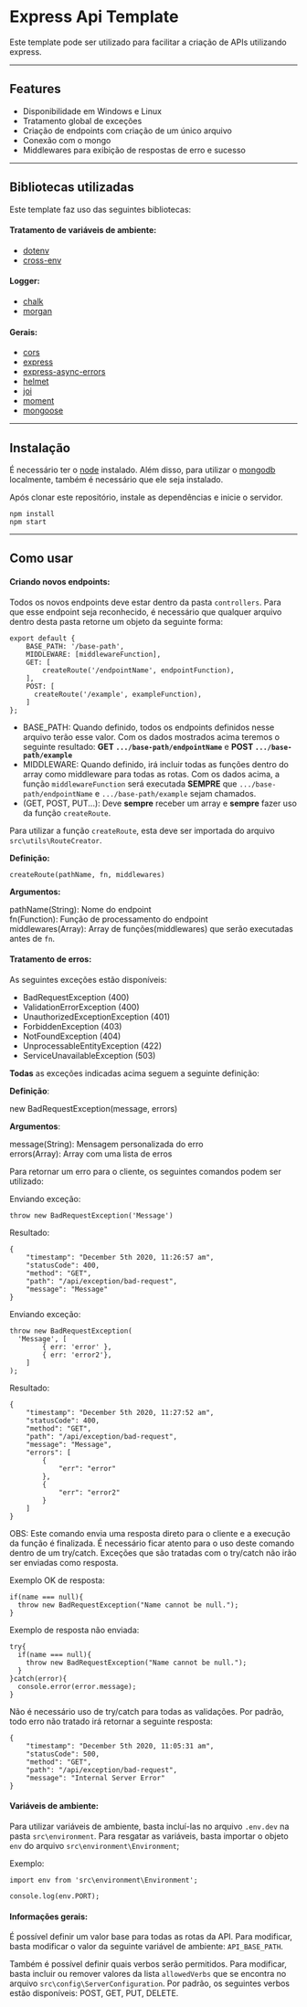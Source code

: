 # **Express Api Template**

Este template pode ser utilizado para facilitar a criação de APIs utilizando express.

<hr>

## **Features**

- Disponibilidade em Windows e Linux
- Tratamento global de exceções
- Criação de endpoints com criação de um único arquivo
- Conexão com o mongo
- Middlewares para exibição de respostas de erro e sucesso

<hr>

## **Bibliotecas utilizadas**

Este template faz uso das seguintes bibliotecas:


#### Tratamento de variáveis de ambiente:

- [dotenv](https://www.npmjs.com/package/dotenv)
- [cross-env](https://www.npmjs.com/package/cross-env)
#### Logger:
- [chalk](https://www.npmjs.com/package/chalk)
- [morgan](https://www.npmjs.com/package/morgan)
#### Gerais:
- [cors](https://www.npmjs.com/package/cors)
- [express](https://www.npmjs.com/package/express)
- [express-async-errors](https://www.npmjs.com/package/express-async-errors)
- [helmet](https://www.npmjs.com/package/helmet)
- [joi](https://www.npmjs.com/package/joi)
- [moment](https://www.npmjs.com/package/moment)
- [mongoose](https://www.npmjs.com/package/mongoose)

<hr>

## **Instalação**

É necessário ter o [node](https://nodejs.org/en/) instalado. Além disso, para utilizar o [mongodb](https://docs.mongodb.com/manual/installation/) localmente, também é necessário que ele seja instalado.

Após clonar este repositório, instale as dependências e inicie o servidor.

```
npm install
npm start
```

<hr>

## **Como usar**

#### **Criando novos endpoints:**

Todos os novos endpoints deve estar dentro da pasta ```controllers```. Para que esse endpoint seja reconhecido, é necessário que qualquer arquivo dentro desta pasta retorne um objeto da seguinte forma:

```
export default {
	BASE_PATH: '/base-path',
	MIDDLEWARE: [middlewareFunction],
	GET: [
		createRoute('/endpointName', endpointFunction),
	],
    POST: [
      createRoute('/example', exampleFunction),
    ]
};
```

- BASE_PATH: Quando definido, todos os endpoints definidos nesse arquivo terão esse valor. Com os dados mostrados acima teremos o seguinte resultado: **GET ```.../base-path/endpointName```** e **POST ```.../base-path/example```**
- MIDDLEWARE: Quando definido, irá incluir todas as funções dentro do array como middleware para todas as rotas. Com os dados acima, a função ```middlewareFunction``` será executada **SEMPRE** que ```.../base-path/endpointName``` e ```.../base-path/example``` sejam chamados.
- (GET, POST, PUT...): Deve **sempre** receber um array e **sempre** fazer uso da função ```createRoute```.


Para utilizar a função ```createRoute```, esta deve ser importada do arquivo ```src\utils\RouteCreator```.


**Definição:**

```createRoute(pathName, fn, middlewares)```

**Argumentos:**

pathName(String): Nome do endpoint   
fn(Function): Função de processamento do endpoint   
middlewares(Array): Array de funções(middlewares) que serão executadas antes de ```fn```.

#### **Tratamento de erros:**

As seguintes exceções estão disponíveis:

- BadRequestException (400)
- ValidationErrorException (400)
- UnauthorizedExceptionException (401)
- ForbiddenException (403)
- NotFoundException (404)
- UnprocessableEntityException (422)
- ServiceUnavailableException (503)

**Todas** as exceções indicadas acima seguem a seguinte definição:

**Definição**:

new BadRequestException(message, errors)

**Argumentos**:

message(String): Mensagem personalizada do erro   
errors(Array): Array com uma lista de erros   

Para retornar um erro para o cliente, os seguintes comandos podem ser utilizado:

Enviando exceção:   

```throw new BadRequestException('Message')```

Resultado:
```
{
    "timestamp": "December 5th 2020, 11:26:57 am",
    "statusCode": 400,
    "method": "GET",
    "path": "/api/exception/bad-request",
    "message": "Message"
}
```


Enviando exceção:
```
throw new BadRequestException(
  'Message', [
		{ err: 'error' },
		{ err: 'error2'},
	]
);
```

Resultado:
```
{
    "timestamp": "December 5th 2020, 11:27:52 am",
    "statusCode": 400,
    "method": "GET",
    "path": "/api/exception/bad-request",
    "message": "Message",
    "errors": [
        {
            "err": "error"
        },
        {
            "err": "error2"
        }
    ]
}
```


OBS: Este comando envia uma resposta direto para o cliente e a execução da função é finalizada. É necessário ficar atento para o uso deste comando dentro de um try/catch. Exceções que são tratadas com o try/catch não irão ser enviadas como resposta.

Exemplo OK de resposta:

```
if(name === null){
  throw new BadRequestException("Name cannot be null.");
}
```

Exemplo de resposta não enviada:
```
try{
  if(name === null){
    throw new BadRequestException("Name cannot be null.");
  }
}catch(error){
  console.error(error.message);
}
```

Não é necessário uso de try/catch para todas as validações. Por padrão, todo erro não tratado irá retornar a seguinte resposta:

```
{
    "timestamp": "December 5th 2020, 11:05:31 am",
    "statusCode": 500,
    "method": "GET",
    "path": "/api/exception/bad-request",
    "message": "Internal Server Error"
}
```


#### **Variáveis de ambiente:**

Para utilizar variáveis de ambiente, basta incluí-las no arquivo ```.env.dev``` na pasta ```src\environment```.
Para resgatar as variáveis, basta importar o objeto ```env``` do arquivo ```src\environment\Environment```;

Exemplo:

```
import env from 'src\environment\Environment';

console.log(env.PORT);
```

#### **Informações gerais:**

É possível definir um valor base para todas as rotas da API. Para modificar, basta modificar o valor da seguinte variável de ambiente: ```API_BASE_PATH```.

Também é possível definir quais verbos serão permitidos. Para modificar, basta incluir ou remover valores da lista ```allowedVerbs``` que se encontra no arquivo ```src\config\ServerConfiguration```. Por padrão, os seguintes verbos estão disponíveis: POST, GET, PUT, DELETE.


[comment]: <> (Incluir uso de funções globais)
